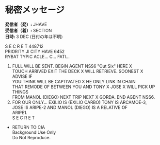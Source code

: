 # 秘密メッセージ

**発信者（発）:** JHAVE  
**受信者（着）:** SECTION  
**日時:** 3 DEC (日付の年は不明)

S E C R E T 448712  
PRIORITY JI CITY HAVE 6452  
RYBAT TYPIC ACLE... C... FATI...  

1. FULL WILL BE SENT. BEGIN AGENT NSS6 "Out Six" HERE X  
TOUCH ARRIVED EXIT THE DECK X WILL RETRIEVE. SOONEST X ADVISE IF  
YOU THINK WILL BE CAPTIVATED X HE ONLY LINK IN CHAIN  
THAT REMODE OF BETWEEN YOU AND TONY X JOSE X WILL PICK UP THINGS  
FROM MANOL (DIEGO) NEXT TRIP NEXT X GORDA. END AGENT NSS6.  
2. FOR OUR ONLY... EXILIO IS (EXILIO CARBO) TONY IS ARCAMOE-3,  
JOSE IS ARIPE-2 AND MANOL (DIEGO) IS A RELATIVE OF  
ARIPE1.  
S E C R E T  

- RETURN TO CIA  
Background Use Only  
Do Not Reproduce.